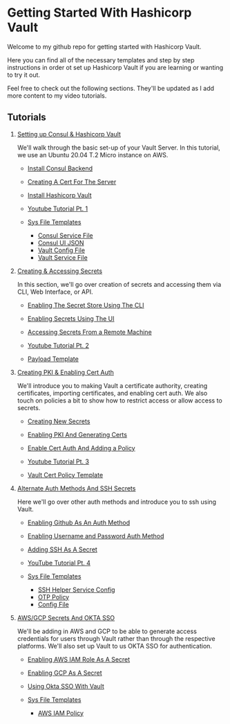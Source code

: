 # Getting Started With Hashicorp Vault

Welcome to my github repo for getting started with Hashicorp Vault. 

Here you can find all of the necessary templates and step by step instructions in order ot set up Hashicorp Vault if you are learning or wanting to try it out. 

Feel free to check out the following sections. They'll be updated as I add more content to my video tutorials.

## Tutorials

1. [Setting up Consul & Hashicorp Vault](01-getting-started/)
    
    We'll walk through the basic set-up of your Vault Server. In this tutorial, we use an Ubuntu 20.04 T.2 Micro instance on AWS.

    - [Install Consul Backend](01-getting-started#installing-consul-backend)
    - [Creating A Cert For The Server](https://github.com/b1tsized/vault-tutorial/tree/main/01-getting-started#creating-a-cert-for-the-server)
    - [Install Hashicorp Vault](01-getting-started#install-hashicorp-vault)

    - [Youtube Tutorial Pt. 1](https://youtu.be/b_2lo30g0RU)
    - [Sys File Templates](01-getting-started/sys_file_templates)
        + [Consul Service File](01-getting-started/sys_file_templates/consul.service)
        + [Consul UI JSON](01-getting-started/sys_file_templates/ui.json)
        + [Vault Config File](01-getting-started/sys_file_templates/config.hcl)
        + [Vault Service File](01-getting-started/sys_file_templates/vault.service)

2. [Creating & Accessing Secrets](02-creating-and-accessing-secrets)
    
    In this section, we'll go over creation of secrets and accessing them via CLI, Web Interface, or API. 

    - [Enabling The Secret Store Using The CLI](02-creating-and-accessing-secrets#enabling-your-secret-store-using-cli)
    - [Enabling Secrets Using The UI](02-creating-and-accessing-secrets#enabling-secrets-via-the-ui)
    - [Accessing Secrets From a Remote Machine](02-reating-and-accessing-secrets#accessing-secrets-from-a-remote-machine)
    
    - [Youtube Tutorial Pt. 2](https://youtu.be/LEpk376fc-U)
    - [Payload Template](02-creating-and-accessing-secrets/template/payload.json)

3. [Creating PKI & Enabling Cert Auth](03-creating-pki-and-enabling-cert-auth)
    
    We'll introduce you to making Vault a certificate authority, creating certificates, importing certificates, and enabling cert auth. We also touch on policies a bit to show how to restrict access or allow access to secrets.
    
    - [Creating New Secrets](03-creating-pki-and-enabling-cert-auth#creating-new-secrets)
    - [Enabling PKI And Generating Certs](03-creating-pki-and-enabling-cert-auth#enabling-pki-generating-certs-and-signing-them-through-the-cli)
    - [Enable Cert Auth And Adding a Policy](03-creating-pki-and-enabling-cert-auth#enable-cert-auth-and-attaching-a-policy)

    - [Youtube Tutorial Pt. 3](https://youtu.be/_Nqx0guy5RY)
    - [Vault Cert Policy Template](03-creating-pki-and-enabling-cert-auth/template/vault-cert.hcl)

4. [Alternate Auth Methods And SSH Secrets](04-alternate-auth-methods-and-ssh-secrets)
    
    Here we'll go over other auth methods and introduce you to ssh using Vault.

    - [Enabling Github As An Auth Method](04-alternate-auth-methods-and-ssh-secrets#enabling-github-as-an-auth-method)
    - [Enabling Username and Password Auth Method](04-alternate-auth-methods-and-ssh-secrets#enabling-username--password-for-auth-method)
    - [Adding SSH As A Secret](04-alternate-auth-methods-and-ssh-secrets#adding-ssh-as-a-secret)

    - [YouTube Tutorial Pt. 4](https://youtu.be/R3BzNcJk8YQ)
    - [Sys File Templates](04-alternate-auth-methods-and-ssh-secrets/template/)
        + [SSH Helper Service Config](04-alternate-auth-methods-and-ssh-secrets/template/config.hcl)
        + [OTP Policy](04-alternate-auth-methods-and-ssh-secrets/template/otp-policy.hcl)
        + [Config File](04-alternate-auth-methods-and-ssh-secrets/template/config.hcl)

5. [AWS/GCP Secrets And OKTA SSO](05-aws-gcp-secrets-and-okta-sso)

    We'll be adding in AWS and GCP to be able to generate access credentials for users through Vault rather than through the respective platforms. We'll also set up Vault to us OKTA SSO for authentication.

    - [Enabling AWS IAM Role As A Secret](05-aws-gcp-secrets-and-okta-sso#enabling-aws-iam-role-as-a-secret)
    - [Enabling GCP As A Secret](05-aws-gcp-secrets-and-okta-sso#enabling-gcp-as-a-secret)
    - [Using Okta SSO With Vault](05-aws-gcp-secrets-and-okta-sso#using-okta-sso-with-vault)

    - [Sys File Templates](05-aws-gcp-secrets-and-okta-sso/template)
        + [AWS IAM Policy](05-aws-gcp-secrets-and-okta-sso/template/aws-iam.json)